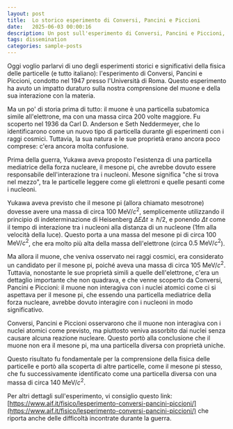 ```yaml
---
layout: post
title:  Lo storico esperimento di Conversi, Pancini e Piccioni
date:   2025-06-03 00:00:16
description: Un post sull'esperimento di Conversi, Pancini e Piccioni, che ha portato avanti lo studio sul muone e la sua interazione con la materia.
tags: dissemination
categories: sample-posts
---
```


Oggi voglio parlarvi di uno degli esperimenti storici e significativi della fisica delle particelle (e tutto italiano): l'esperimento di Conversi, Pancini e Piccioni, condotto nel 1947 presso l'Università di Roma. Questo esperimento ha avuto un impatto duraturo sulla nostra comprensione del muone e della sua interazione con la materia.

Ma un po' di storia prima di tutto: il muone è una particella subatomica simile all'elettrone, ma con una massa circa 200 volte maggiore. Fu scoperto nel 1936 da Carl D. Anderson e Seth Neddermeyer, che lo identificarono come un nuovo tipo di particella durante gli esperimenti con i raggi cosmici. Tuttavia, la sua natura e le sue proprietà erano ancora poco comprese: c'era ancora molta confusione.

Prima della guerra, Yukawa aveva proposto l'esistenza di una particella mediatrice della forza nucleare, il mesone pi, che avrebbe dovuto essere responsabile dell'interazione tra i nucleoni. Mesone significa "che si trova nel mezzo", tra le particelle leggere come gli elettroni e quelle pesanti come i nucleoni. 

Yukawa aveva previsto che il mesone pi (allora chiamato mesotrone) dovesse avere una massa di circa $100 \text{ MeV}/c^2$, semplicemente utilizzando il principio di indeterminazione di Heisenberg $\Delta E \Delta t \geq \hbar/2$, e ponendo $\Delta t$ come il tempo di interazione tra i nucleoni alla distanza di un nucleone (1fm alla velocità della luce). Questo porta a una massa del mesone pi di circa $100 \text{ MeV}/c^2$, che era molto più alta della massa dell'elettrone (circa $0.5 \text{ MeV}/c^2$).

Ma allora il muone, che veniva osservato nei raggi cosmici, era considerato un candidato per il mesone pi, poiché aveva una massa di circa $105 \text{ MeV}/c^2$. Tuttavia, nonostante le sue proprietà simili a quelle dell'elettrone, c'era un dettaglio importante che non quadrava, e che venne scoperto da Conversi, Pancini e Piccioni: il muone non interagiva con i nuclei atomici come ci si aspettava per il mesone pi, che essendo una particella mediatrice della forza nucleare, avrebbe dovuto interagire con i nucleoni in modo significativo.

Conversi, Pancini e Piccioni osservarono che il muone non interagiva con i nuclei atomici come previsto, ma piuttosto veniva assorbito dai nuclei senza causare alcuna reazione nucleare. Questo portò alla conclusione che il muone non era il mesone pi, ma una particella diversa con proprietà uniche. 

Questo risultato fu fondamentale per la comprensione della fisica delle particelle e portò alla scoperta di altre particelle, come il mesone pi stesso, che fu successivamente identificato come una particella diversa con una massa di circa $140 \text{ MeV}/c^2$.

Per altri dettagli sull'esperimento, vi consiglio questo link: [https://www.aif.it/fisico/lesperimento-conversi-pancini-piccioni/](https://www.aif.it/fisico/lesperimento-conversi-pancini-piccioni/) che riporta anche delle difficoltà incontrate durante la guerra.